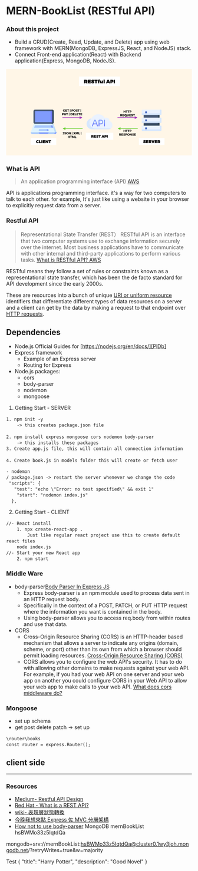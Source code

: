# MERN-BookList (RESTful API)
### About this project
- Build a CRUD(Create, Read, Update, and Delete) app using web framework with MERN(MongoDB, ExpressJS, React, and NodeJS) stack.
- Connect Front-end application(React) with Backend application(Express, MongoDB, NodeJS).

![](https://github.com/miya-w/MERN-BookList/blob/main/img/Screen%20Shot%202022-10-05%20at%204.53.51%20pm.png)
### What is API
 > An application programming interface (API) [AWS](https://aws.amazon.com/what-is/restful-api/)

API is applications programming interface. it's a way for two computers to talk to each other.
for example, It's just like using a website in your browser to explicitly request data from a server.

### Restful API

> Representational State Transfer (REST）
RESTful API is an interface that two computer systems use to exchange information securely over the internet. Most business applications have to communicate with other internal and third-party applications to perform various tasks. [What is RESTful API? AWS](https://aws.amazon.com/what-is/restful-api/)

RESTful means they follow a set of rules or constraints known as a representational state transfer, which has been the de facto standard for API development since the early 2000s.

These are resources into a bunch of unique [URI or uniform resource]() identifiers that differentiate different types of data resources on a server and a client can get by the data by making a request to that endpoint over [HTTP requests](https://www.geeksforgeeks.org/different-kinds-of-http-requests/).

## Dependencies
- Node.js Official Guides for [https://nodejs.org/en/docs/][PlDb]
- Express framework
    - Example of an Express server
    - Routing for Express
- Node.js packages:
    - cors
    - body-parser
    - nodemon
    - mongoose

 1. Getting Start - SERVER
```
1. npm init -y
    -> this creates package.json file
    
2. npm install express mongoose cors nodemon body-parser
    -> this installs these packages
3. Create app.js file, this will contain all connection information

4. Create book.js in models folder this will create or fetch user

```

```
- nodemon
/ package.json -> restart the server whenever we change the code
 "scripts": {
   "test": "echo \"Error: no test specified\" && exit 1"
    "start": "nodemon index.js"
  },
```
2. Getting Start - CLIENT
```
//- React install
    1. npx create-react-app .
        Just like regular react project use this to create default react files
    node index.js
//- Start your new React app
    2. npm start

```

### Middle Ware
- body-parser[Body Parser In Express JS](https://www.simplilearn.com/tutorials/nodejs-tutorial/body-parser-in-express-js)
    - Express body-parser is an npm module used to process data sent in an HTTP request body.
    - Specifically in the context of a POST, PATCH, or PUT HTTP request where the information you want is contained in the body.
    - Using body-parser allows you to access req.body from within routes and use that data.
- CORS 
    - Cross-Origin Resource Sharing (CORS) is an HTTP-header based mechanism that  allows a server to indicate any origins (domain, scheme, or port) other than its own from which a browser should permit loading resources. [Cross-Origin Resource Sharing (CORS)](https://developer.mozilla.org/en-US/docs/Web/HTTP/CORS)
    - CORS allows you to configure the web API's security. It has to do with allowing other domains to make requests against your web API. For example, if you had your web API on one server and your web app on another you could configure CORS in your Web API to allow your web app to make calls to your web API. [What does cors middleware do?](https://stackoverflow.com/questions/44379135/what-does-cors-middleware-do)


### Mongoose

- set up schema
- get post delete patch -> set up

```
\router\books
const router = express.Router();
```


## client side





---
### Resources
- [Medium- Restful API Design](https://medium.com/@rachna3singhal/restful-api-design-95b4a8630c26)
- [Red Hat - What is a REST API?](https://www.redhat.com/en/topics/api/what-is-a-rest-api)
- [wiki- 表現層狀態轉換](https://zh.wikipedia.org/zh-tw/%E8%A1%A8%E7%8E%B0%E5%B1%82%E7%8A%B6%E6%80%81%E8%BD%AC%E6%8D%A2)
- [今晚我想來點 Express 佐 MVC 分層架構](https://ithelp.ithome.com.tw/articles/10241083)
- [How not to use body-parser](https://medium.com/tds-note/how-not-to-use-body-parser-b93241ba2d6a)
MongoDB
mernBookList
hsBWMo33z5IqtdQa

mongodb+srv://mernBookList:hsBWMo33z5IqtdQa@cluster0.1wy3joh.mongodb.net/?retryWrites=true&w=majority

Test 
{
    "title": "Harry Potter",
    "description": "Good Novel"
}










